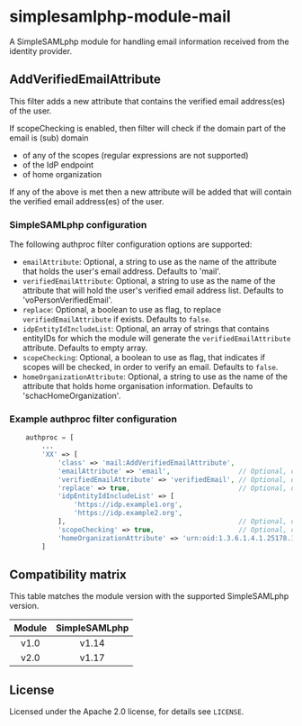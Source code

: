 # simplesamlphp-module-mail

A SimpleSAMLphp module for handling email information received from the identity provider.

## AddVerifiedEmailAttribute

This filter adds a new attribute that contains the verified email address(es) of the user.

If scopeChecking is enabled, then filter will check if the domain part of the email is (sub) domain
 - of any of the scopes (regular expressions are not supported)
 - of the IdP endpoint
 - of home organization

If any of the above is met then a new attribute will be added that will contain the verified email address(es) of the user.

### SimpleSAMLphp configuration

The following authproc filter configuration options are supported:

* `emailAttribute`: Optional, a string to use as the name of the attribute that holds the user's email address. Defaults to 'mail'.
* `verifiedEmailAttribute`: Optional, a string to use as the name of the attribute that will hold the user's verified email address list. Defaults to 'voPersonVerifiedEmail'.
* `replace`: Optional, a boolean to use as flag, to replace `verifiedEmailAttribute` if exists. Defaults to `false`.
* `idpEntityIdIncludeList`: Optional, an array of strings that contains entityIDs for which the module will generate the `verifiedEmailAttribute` attribute. Defaults to empty array.
* `scopeChecking`: Optional, a boolean to use as flag, that indicates if scopes will be checked, in order to verify an email. Defaults to `false`.
* `homeOrganizationAttribute`: Optional, a string to use as the name of the attribute that
holds home organisation information. Defaults to 'schacHomeOrganization'.

### Example authproc filter configuration

```php
    authproc = [
        ...
        'XX' => [
            'class' => 'mail:AddVerifiedEmailAttribute',
            'emailAttribute' => 'email',                 // Optional, defaults to 'mail'
            'verifiedEmailAttribute' => 'verifiedEmail', // Optional, defaults to 'voPersonVerifiedEmail'
            'replace' => true,                           // Optional, defaults to false
            'idpEntityIdIncludeList' => [
                'https://idp.example1.org',
                'https://idp.example2.org',
            ],                                           // Optional, defaults to empty array
            'scopeChecking' => true,                     // Optional, defaults to false
            'homeOrganizationAttribute' => 'urn:oid:1.3.6.1.4.1.25178.1.2.9', // Optional, defaults to 'schacHomeOrganization'
        ]
```

## Compatibility matrix

This table matches the module version with the supported SimpleSAMLphp version.

| Module |  SimpleSAMLphp |
|:------:|:--------------:|
| v1.0   | v1.14          |
| v2.0   | v1.17          |

## License

Licensed under the Apache 2.0 license, for details see `LICENSE`.
